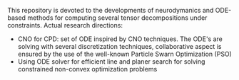 This repository is devoted to the developments of neurodymanics and ODE-based methods for computing several tensor decompositions under constraints.
Actual research directions:
- CNO for CPD: set of ODE inspired by CNO techniques. The ODE's are solving with several discretization techniques, collaborative aspect is ensured by the use of the well-known Particle Swarn Optimization (PSO)
- Using ODE solver for efficient line and planer search for solving constrained non-convex optimization problems
